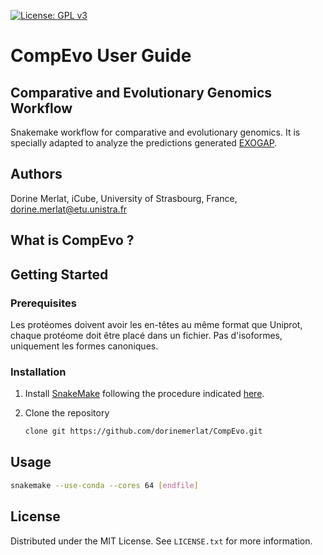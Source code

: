 [![License: GPL v3](https://img.shields.io/badge/License-GPLv3-blue.svg)](https://www.gnu.org/licenses/gpl-3.0)

# CompEvo User Guide
## Comparative and Evolutionary Genomics Workflow

Snakemake workflow for comparative and evolutionary genomics. It is specially adapted to analyze the predictions generated [EXOGAP](https://github.com/dorinemerlat/EXOGAP).

## Authors
Dorine Merlat, iCube, University of Strasbourg, France, dorine.merlat@etu.unistra.fr

## What is CompEvo ?


## Getting Started
### Prerequisites

Les protéomes doivent avoir les en-têtes au même format que Uniprot, chaque protéome doit être placé dans un fichier. Pas d'isoformes, uniquement les formes canoniques.

### Installation
1. Install [SnakeMake](https://snakemake.readthedocs.io/en/stable/) following the procedure indicated [here](https://snakemake.readthedocs.io/en/stable/getting_started/installation.html).

1. Clone the repository
    
    ```bash
    clone git https://github.com/dorinemerlat/CompEvo.git
    ```
    
## Usage

```bash
snakemake --use-conda --cores 64 [endfile]
```

## License

Distributed under the MIT License. See `LICENSE.txt` for more information.